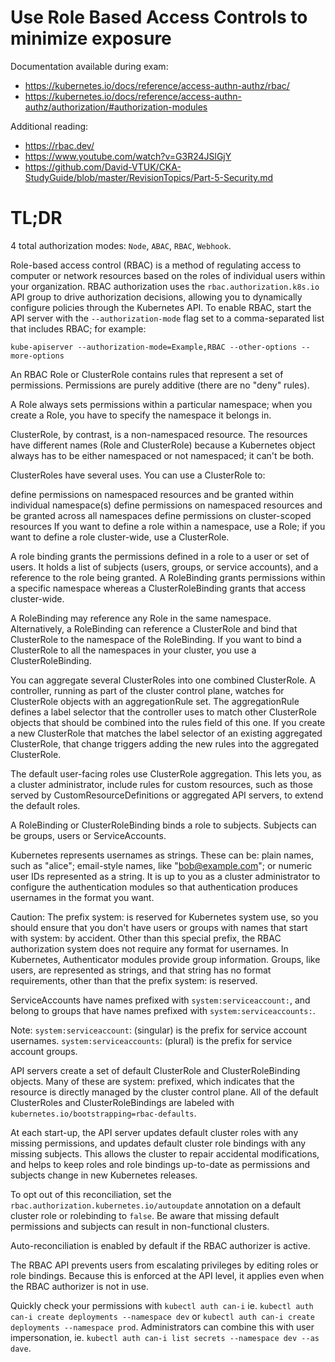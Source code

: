 # Use Role Based Access Controls to minimize exposure

Documentation available during exam:
* https://kubernetes.io/docs/reference/access-authn-authz/rbac/
* https://kubernetes.io/docs/reference/access-authn-authz/authorization/#authorization-modules

Additional reading:
* https://rbac.dev/
* https://www.youtube.com/watch?v=G3R24JSlGjY
* https://github.com/David-VTUK/CKA-StudyGuide/blob/master/RevisionTopics/Part-5-Security.md

# TL;DR

4 total authorization modes: `Node`, `ABAC`, `RBAC`, `Webhook`.

Role-based access control (RBAC) is a method of regulating access to computer or network resources based on the roles of individual users within your organization. RBAC authorization uses the `rbac.authorization.k8s.io` API group to drive authorization decisions, allowing you to dynamically configure policies through the Kubernetes API. To enable RBAC, start the API server with the `--authorization-mode` flag set to a comma-separated list that includes RBAC; for example:

`kube-apiserver --authorization-mode=Example,RBAC --other-options --more-options`

An RBAC Role or ClusterRole contains rules that represent a set of permissions. Permissions are purely additive (there are no "deny" rules).

A Role always sets permissions within a particular namespace; when you create a Role, you have to specify the namespace it belongs in.

ClusterRole, by contrast, is a non-namespaced resource. The resources have different names (Role and ClusterRole) because a Kubernetes object always has to be either namespaced or not namespaced; it can't be both.

ClusterRoles have several uses. You can use a ClusterRole to:

define permissions on namespaced resources and be granted within individual namespace(s)
define permissions on namespaced resources and be granted across all namespaces
define permissions on cluster-scoped resources
If you want to define a role within a namespace, use a Role; if you want to define a role cluster-wide, use a ClusterRole.

A role binding grants the permissions defined in a role to a user or set of users. It holds a list of subjects (users, groups, or service accounts), and a reference to the role being granted. A RoleBinding grants permissions within a specific namespace whereas a ClusterRoleBinding grants that access cluster-wide.

A RoleBinding may reference any Role in the same namespace. Alternatively, a RoleBinding can reference a ClusterRole and bind that ClusterRole to the namespace of the RoleBinding. If you want to bind a ClusterRole to all the namespaces in your cluster, you use a ClusterRoleBinding.

You can aggregate several ClusterRoles into one combined ClusterRole. A controller, running as part of the cluster control plane, watches for ClusterRole objects with an aggregationRule set. The aggregationRule defines a label selector that the controller uses to match other ClusterRole objects that should be combined into the rules field of this one. If you create a new ClusterRole that matches the label selector of an existing aggregated ClusterRole, that change triggers adding the new rules into the aggregated ClusterRole.

The default user-facing roles use ClusterRole aggregation. This lets you, as a cluster administrator, include rules for custom resources, such as those served by CustomResourceDefinitions or aggregated API servers, to extend the default roles.

A RoleBinding or ClusterRoleBinding binds a role to subjects. Subjects can be groups, users or ServiceAccounts.

Kubernetes represents usernames as strings. These can be: plain names, such as "alice"; email-style names, like "bob@example.com"; or numeric user IDs represented as a string. It is up to you as a cluster administrator to configure the authentication modules so that authentication produces usernames in the format you want.

Caution: The prefix system: is reserved for Kubernetes system use, so you should ensure that you don't have users or groups with names that start with system: by accident. Other than this special prefix, the RBAC authorization system does not require any format for usernames.
In Kubernetes, Authenticator modules provide group information. Groups, like users, are represented as strings, and that string has no format requirements, other than that the prefix system: is reserved.

ServiceAccounts have names prefixed with `system:serviceaccount:`, and belong to groups that have names prefixed with `system:serviceaccounts:`.

Note:
`system:serviceaccount`: (singular) is the prefix for service account usernames.
`system:serviceaccounts`: (plural) is the prefix for service account groups.

API servers create a set of default ClusterRole and ClusterRoleBinding objects. Many of these are system: prefixed, which indicates that the resource is directly managed by the cluster control plane. All of the default ClusterRoles and ClusterRoleBindings are labeled with `kubernetes.io/bootstrapping=rbac-defaults`.

At each start-up, the API server updates default cluster roles with any missing permissions, and updates default cluster role bindings with any missing subjects. This allows the cluster to repair accidental modifications, and helps to keep roles and role bindings up-to-date as permissions and subjects change in new Kubernetes releases.

To opt out of this reconciliation, set the `rbac.authorization.kubernetes.io/autoupdate` annotation on a default cluster role or rolebinding to `false`. Be aware that missing default permissions and subjects can result in non-functional clusters.

Auto-reconciliation is enabled by default if the RBAC authorizer is active.

The RBAC API prevents users from escalating privileges by editing roles or role bindings. Because this is enforced at the API level, it applies even when the RBAC authorizer is not in use.

Quickly check your permissions with `kubectl auth can-i` ie. `kubectl auth can-i create deployments --namespace dev` or `kubectl auth can-i create deployments --namespace prod`. Administrators can combine this with user impersonation, ie. `kubectl auth can-i list secrets --namespace dev --as dave`.
